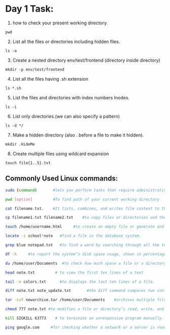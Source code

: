 # Day 1 Task: 

1. how to check your present working directory.
```
pwd
```
2. List all the files or directories including hidden files.
```
ls -a
```
3. Create a nested directory env/test/frontend (directory inside directory)
```
mkdir -p env/test/frontend
```
4. List all the files having .sh extension
```
ls *.sh 
```
5. List the files and directories with index numbers Inodes.
```
ls -i
```
6. List only directories.(we can also specify a pattern)
```
ls -d */
```
7. Make a hidden directory (also . before a file to make it hidden).
```
mkdir .HideMe 
```
8. Create multiple files using wildcard expansion
```
touch file{1..5}.txt
```
## Commonly Used Linux commands:
```bash
sudo (command)       #lets you perform tasks that require administrative or root permissions.

pwd [option]         #To find path of your current working directory

cat filename.txt.    #It lists, combines, and writes file content to the standard output.

cp filename1.txt filename2.txt    #to copy files or directories and their content.

touch /home/username.html     #to create an empty file or generate and modify a timestamp in the Linux command line.

locate -i school*note   #find a file in the database system.

grep blue notepad.txt   #to find a word by searching through all the texts in a specific file.

df -h     #to report the system’s disk space usage, shown in percentage and kilobyte (KB).

du /home/user/Documents  #to check how much space a file or a directory takes up

head note.txt         # to view the first ten lines of a text

tail -n colors.txt      #to displays the last ten lines of a file.

diff note.txt note_update.txt       #the diff command compares two contents of a file line by line.

tar -cvf newarchive.tar /home/user/Documents    #archives multiple files into a TAR file – a common Linux format similar to ZIP, with optional compression.

chmod 777 note.txt #to modifies a file or directory’s read, write, and execute permissions.

kill SIGKILL 63773    # to terminate an unresponsive program manually.

ping google.com     #for checking whether a network or a server is reachable.
